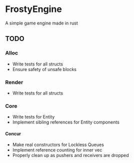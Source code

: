 # FrostyEngine
A simple game engine made in rust

## TODO
### Alloc
- Write tests for all structs
- Ensure safety of unsafe blocks
### Render
- Write tests for all structs
### Core
- Write tests for Entity
- Implement sibling references for Entity components
#### Concur
- Make real constructors for Lockless Queues
- Implement reference counting for inner vec
- Properly clean up as pushers and receivers are dropped

